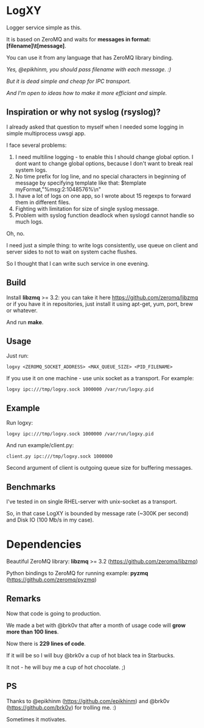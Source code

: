 # LogXY
Logger service simple as this.

It is based on ZeroMQ and waits for **messages in format: [filename]\t[message]**.

You can use it from any language that has ZeroMQ library binding.

*Yes, @epikhinm, you should pass filename with each message. :)*

*But it is dead simple and cheap for IPC transport.*

*And I'm open to ideas how to make it more efficiant and simple.*


Inspiration or why not syslog (rsyslog)?
--
I already asked that question to myself when I needed some logging in simple multiprocess uwsgi app.

I face several problems:

1. I need multiline logging - to enable this I should change global option. I dont want to change global options, because I don't want to break real system logs.
2. No time prefix for log line, and no special characters in beginning of message by specifying template like that: $template myFormat,"%msg:2:1048576%\n"
3. I have a lot of logs on one app, so I wrote about 15 regexps to forward them in different files.
4. Fighting with limitation for size of single syslog message.
5. Problem with syslog function deadlock when syslogd cannot handle so much logs.

Oh, no.

I need just a simple thing: to write logs consistently, use queue on client and server sides to not to wait on system cache flushes.

So I thought that I can write such service in one evening.

Build
--
Install **libzmq** >= 3.2: you can take it here https://github.com/zeromq/libzmq or if you have it in repositories, just install it using apt-get, yum, port, brew or whatever.

And run **make**.

Usage
--
Just run: 
```
logxy <ZEROMQ_SOCKET_ADDRESS> <MAX_QUEUE_SIZE> <PID_FILENAME>
```

If you use it on one machine - use unix socket as a transport.
For example: 
```
logxy ipc:///tmp/logxy.sock 1000000 /var/run/logxy.pid
```

Example
--
Run logxy: 
```
logxy ipc:///tmp/logxy.sock 1000000 /var/run/logxy.pid
```

And run example/client.py: 
```
client.py ipc:///tmp/logxy.sock 1000000
```

Second argument of client is outgoing queue size for buffering messages.

Benchmarks
--
I've tested in on single RHEL-server with unix-socket as a transport.

So, in that case LogXY is bounded by message rate (~300K per second) and Disk IO (100 Mb/s in my case).

# Dependencies
Beautiful ZeroMQ library: **libzmq** >= 3.2 (https://github.com/zeromq/libzmq)

Python bindings to ZeroMQ for running example: **pyzmq** (https://github.com/zeromq/pyzmq)

Remarks
--
Now that code is going to production.

We made a bet with @brk0v that after a month of usage code will **grow more than 100 lines**. 

Now there is **229 lines of code**.

If it will be so I will buy @brk0v a cup of hot black tea in Starbucks.

It not - he will buy me a cup of hot chocolate. ;)

PS
--
Thanks to @epikhinm (https://github.com/epikhinm) and @brk0v (https://github.com/brk0v) for trolling me. :)

Sometimes it motivates.
